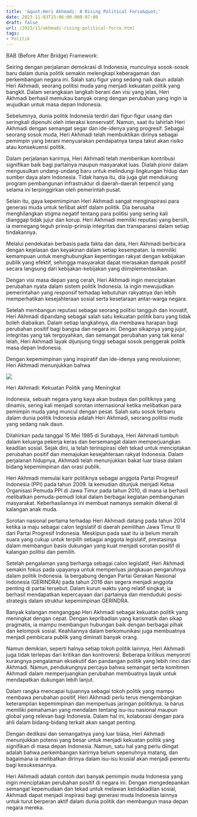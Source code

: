 ```yaml
---
title: '&quot;Heri Akhmadi: A Rising Political Force&quot;'
date: 2023-11-03T15:06:00.000-07:00
draft: false
url: /2023/11/akhmadi-rising-political-force.html
tags: 
- Politik
---
```


  

BAB (Before After Bridge) Framework:

  

Seiring dengan perjalanan demokrasi di Indonesia, munculnya sosok-sosok baru dalam dunia politik semakin melengkapi keberagaman dan perkembangan negara ini. Salah satu figur yang sedang naik daun adalah Heri Akhmadi, seorang politisi muda yang menjadi kekuatan politik yang bangkit. Dalam serangkaian langkah berani dan visi yang jelas, Heri Akhmadi berhasil memukau banyak orang dengan perubahan yang ingin ia wujudkan untuk masa depan Indonesia.

  

Sebelumnya, dunia politik Indonesia terdiri dari figur-figur usang dan seringkali dipenuhi oleh interaksi konservatif. Namun, saat itu lahirlah Heri Akhmadi dengan semangat segar dan ide-idenya yang progresif. Sebagai seorang sosok muda, Heri Akhmadi telah membuktikan dirinya sebagai pemimpin yang berani menyuarakan pendapatnya tanpa takut akan risiko atau konsekuensi politik.

  

Dalam perjalanan karirnya, Heri Akhmadi telah memberikan kontribusi signifikan baik bagi partainya maupun masyarakat luas. Dialah pionir dalam mengusulkan undang-undang baru untuk melindungi lingkungan hidup dan sumber daya alam Indonesia. Tidak hanya itu, dia juga giat mendukung program pembangunan infrastruktur di daerah-daerah terpencil yang selama ini terpinggirkan oleh pemerintah pusat.

  

Selain itu, gaya kepemimpinan Heri Akhmadi sangat menginspirasi para generasi muda untuk terlibat aktif dalam politik. Dia berusaha menghilangkan stigma negatif tentang para politisi yang sering kali dianggap tidak jujur dan korup. Heri Akhmadi memiliki reputasi yang bersih, ia memegang teguh prinsip-prinsip integritas dan transparansi dalam setiap tindakannya.

  

Melalui pendekatan berbasis pada fakta dan data, Heri Akhmadi berbicara dengan kejelasan dan keyakinan dalam setiap kesempatan. Ia memiliki kemampuan untuk menghubungkan kepentingan rakyat dengan kebijakan publik yang efektif, sehingga masyarakat dapat merasakan dampak positif secara langsung dari kebijakan-kebijakan yang diimplementasikan.

  

Dengan visi masa depan yang cerah, Heri Akhmadi ingin menciptakan perubahan nyata dalam sistem politik Indonesia. Ia ingin mewujudkan pemerintahan yang responsif terhadap kebutuhan rakyatnya dan lebih memperhatikan kesejahteraan sosial serta kesetaraan antar-warga negara.

  

Setelah membangun reputasi sebagai seorang politisi tangguh dan inovatif, Heri Akhmadi dipandang sebagai salah satu kekuatan politik baru yang tidak boleh diabaikan. Dalam setiap langkahnya, dia membawa harapan bagi perubahan positif bagi bangsa dan negara ini. Dengan sikapnya yang jujur, integritas yang tak tergoyahkan, dan semangat perubahan yang tak kenal lelah, Heri Akhmadi layak dijunjung tinggi sebagai sosok penggerak politik masa depan Indonesia.

  

Dengan kepemimpinan yang inspiratif dan ide-idenya yang revolusioner, Heri Akhmadi menunjukkan bahwa

  

![](https://pwmu.co/wp-content/uploads/2021/06/Dubes-Heri-Akhmadi-1024x576.jpg)

  

Heri Akhmadi: Kekuatan Politik yang Meningkat

  

Indonesia, sebuah negara yang kaya akan budaya dan politiknya yang dinamis, sering kali menjadi sorotan internasional ketika melibatkan para pemimpin muda yang muncul dengan pesat. Salah satu sosok terbaru dalam dunia politik Indonesia adalah Heri Akhmadi, seorang politisi muda yang sedang naik daun.

  

Dilahirkan pada tanggal 15 Mei 1985 di Surabaya, Heri Akhmadi tumbuh dalam keluarga pekerja keras dan bersemangat dalam memperjuangkan keadilan sosial. Sejak dini, ia telah terinspirasi oleh tekad untuk menciptakan perubahan positif dan memajukan kesejahteraan rakyat Indonesia. Dalam perjalanan hidupnya, Akhmadi telah menunjukkan bakat luar biasa dalam bidang kepemimpinan dan orasi publik.

  

Heri Akhmadi memulai karir politiknya sebagai anggota Partai Progresif Indonesia (PPI) pada tahun 2009. Ia kemudian ditunjuk menjadi Ketua Organisasi Pemuda PPI di Jawa Timur pada tahun 2010, di mana ia berhasil melibatkan pemuda-pemudi lokal dalam berbagai kegiatan pembangunan masyarakat. Keberhasilannya ini membuat namanya semakin dikenal di kalangan anak muda.

  

Sorotan nasional pertama terhadap Heri Akhmadi datang pada tahun 2014 ketika ia maju sebagai calon legislatif di daerah pemilihan Jawa Timur III dari Partai Progresif Indonesia. Meskipun pada saat itu ia belum meraih suara yang cukup untuk terpilih sebagai anggota legislatif, prestasinya dalam membangun basis dukungan yang kuat menjadi sorotan positif di kalangan politisi dan pemilih.

  

Setelah pengalaman yang berharga sebagai calon legislatif, Heri Akhmadi semakin fokus pada upayanya untuk memperluas jangkauan pengaruhnya dalam politik Indonesia. Ia bergabung dengan Partai Gerakan Nasional Indonesia (GERINDRA) pada tahun 2016 dan segera menjadi anggota penting di partai tersebut. Dalam kurun waktu yang relatif singkat, ia berhasil mendapatkan kepercayaan dari partainya dan menduduki posisi strategis dalam struktur kepemimpinan GERINDRA.

  

Banyak kalangan menganggap Heri Akhmadi sebagai kekuatan politik yang meningkat dengan cepat. Dengan kepribadian yang karismatik dan sikap pragmatis, ia mampu membangun hubungan baik dengan berbagai pihak dan kelompok sosial. Keahliannya dalam berkomunikasi juga membuatnya menjadi pembicara publik yang diminati banyak orang.

  

Namun demikian, seperti halnya setiap tokoh politik lainnya, Heri Akhmadi juga tidak terlepas dari kritikan dan kontroversi. Beberapa kritikus menyoroti kurangnya pengalaman eksekutif dan pandangan politik yang lebih rinci dari Akhmadi. Namun, pendukungnya percaya bahwa semangat serta komitmen Akhmadi dalam memperjuangkan perubahan membuatnya layak untuk mendapatkan dukungan lebih lanjut.

  

Dalam rangka mencapai tujuannya sebagai tokoh politik yang mampu membawa perubahan positif, Heri Akhmadi perlu terus mengembangkan keterampilan kepemimpinan dan memperluas jaringan politiknya. Ia harus memiliki pemahaman yang mendalam tentang isu-isu nasional maupun global yang relevan bagi Indonesia. Dalam hal ini, kolaborasi dengan para ahli dalam bidang-bidang terkait akan sangat penting.

  

Dengan dedikasi dan semangatnya yang luar biasa, Heri Akhmadi menunjukkan potensi yang besar untuk menjadi kekuatan politik yang signifikan di masa depan Indonesia. Namun, satu hal yang perlu diingat adalah bahwa perkembangan karirnya belum sepenuhnya matang, dan bagaimana ia melibatkan dirinya dalam isu-isu krusial akan menjadi penentu bagi kesuksesannya.

  

Heri Akhmadi adalah contoh dari banyak pemimpin muda Indonesia yang ingin menciptakan perubahan positif di negara ini. Dengan mengedepankan semangat kepemudaan dan tekad untuk melawan ketidakadilan sosial, Akhmadi dapat menjadi inspirasi bagi generasi muda Indonesia lainnya untuk turut berperan aktif dalam dunia politik dan membangun masa depan negara mereka.